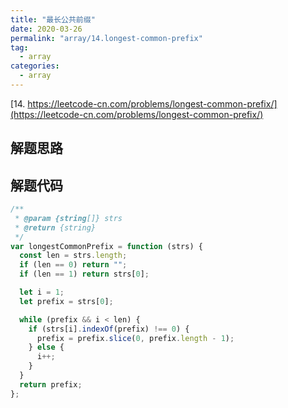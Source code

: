 ```yaml
---
title: "最长公共前缀"
date: 2020-03-26
permalink: "array/14.longest-common-prefix"
tag:
  - array
categories:
  - array
---
```


[14. https://leetcode-cn.com/problems/longest-common-prefix/](https://leetcode-cn.com/problems/longest-common-prefix/)

## 解题思路

## 解题代码

```js
/**
 * @param {string[]} strs
 * @return {string}
 */
var longestCommonPrefix = function (strs) {
  const len = strs.length;
  if (len == 0) return "";
  if (len == 1) return strs[0];

  let i = 1;
  let prefix = strs[0];

  while (prefix && i < len) {
    if (strs[i].indexOf(prefix) !== 0) {
      prefix = prefix.slice(0, prefix.length - 1);
    } else {
      i++;
    }
  }
  return prefix;
};
```

